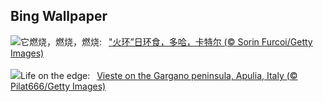 ## Bing Wallpaper
![](https://www.bing.com/th?id=OHR.RingEclipse_ZH-CN7063841581_UHD.jpg&w=1000)它燃烧，燃烧，燃烧:&nbsp;&ensp;["火环”日环食，多哈，卡特尔 (© Sorin Furcoi/Getty Images)](https://www.bing.com/th?id=OHR.RingEclipse_ZH-CN7063841581_UHD.jpg)
<br><br/>
![](https://www.bing.com/th?id=OHR.ViesteItaly_EN-US0948108910_UHD.jpg&w=1000)Life on the edge:&nbsp;&ensp;[Vieste on the Gargano peninsula, Apulia, Italy (© Pilat666/Getty Images)](https://www.bing.com/th?id=OHR.ViesteItaly_EN-US0948108910_UHD.jpg)
<br><br/>
